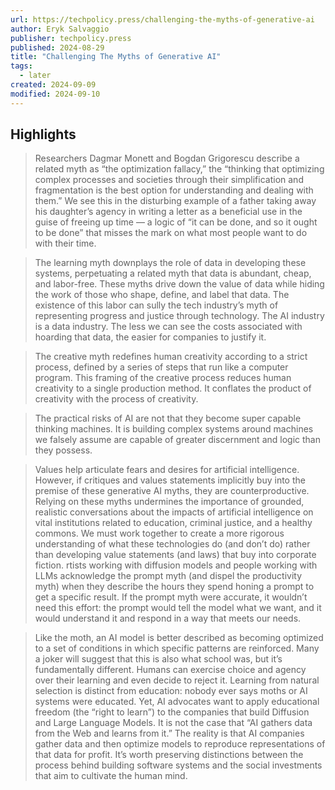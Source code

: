 ```yaml
---
url: https://techpolicy.press/challenging-the-myths-of-generative-ai
author: Eryk Salvaggio
publisher: techpolicy.press
published: 2024-08-29
title: "Challenging The Myths of Generative AI"
tags:
  - later
created: 2024-09-09
modified: 2024-09-10
---
```


## Highlights

> Researchers Dagmar Monett and Bogdan Grigorescu describe a related myth as “the optimization fallacy,” the “thinking that optimizing complex processes and societies through their simplification and fragmentation is the best option for understanding and dealing with them.” We see this in the disturbing example of a father taking away his daughter’s agency in writing a letter as a beneficial use in the guise of freeing up time — a logic of “it can be done, and so it ought to be done” that misses the mark on what most people want to do with their time.

> The learning myth downplays the role of data in developing these systems, perpetuating a related myth that data is abundant, cheap, and labor-free. These myths drive down the value of data while hiding the work of those who shape, define, and label that data. The existence of this labor can sully the tech industry’s myth of representing progress and justice through technology. The AI industry is a data industry. The less we can see the costs associated with hoarding that data, the easier for companies to justify it.

> The creative myth redefines human creativity according to a strict process, defined by a series of steps that run like a computer program. This framing of the creative process reduces human creativity to a single production method. It conflates the product of creativity with the process of creativity.

> The practical risks of AI are not that they become super capable thinking machines. It is building complex systems around machines we falsely assume are capable of greater discernment and logic than they possess.

> Values help articulate fears and desires for artificial intelligence. However, if critiques and values statements implicitly buy into the premise of these generative AI myths, they are counterproductive. Relying on these myths undermines the importance of grounded, realistic conversations about the impacts of artificial intelligence on vital institutions related to education, criminal justice, and a healthy commons. We must work together to create a more rigorous understanding of what these technologies do (and don’t do) rather than developing value statements (and laws) that buy into corporate fiction.
> rtists working with diffusion models and people working with LLMs acknowledge the prompt myth (and dispel the productivity myth) when they describe the hours they spend honing a prompt to get a specific result. If the prompt myth were accurate, it wouldn’t need this effort: the prompt would tell the model what we want, and it would understand it and respond in a way that meets our needs.

> Like the moth, an AI model is better described as becoming optimized to a set of conditions in which specific patterns are reinforced. Many a joker will suggest that this is also what school was, but it’s fundamentally different. Humans can exercise choice and agency over their learning and even decide to reject it. Learning from natural selection is distinct from education: nobody ever says moths or AI systems were educated. Yet, AI advocates want to apply educational freedom (the “right to learn”) to the companies that build Diffusion and Large Language Models. It is not the case that “AI gathers data from the Web and learns from it.” The reality is that AI companies gather data and then optimize models to reproduce representations of that data for profit. It’s worth preserving distinctions between the process behind building software systems and the social investments that aim to cultivate the human mind.

